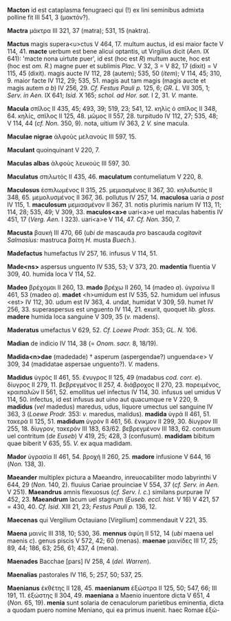 **Macton** id est cataplasma fenugraeci qui (!) ex lini seminibus
admixta polline fit III 541, 3 (μακτόν?).

**Mactra** μάκτρα III 321, 37 (matra); 531, 15 (naktra).

**Mactus** magis supera\<u\>ctus V 464, 17. multum auctus, id esi maior
facte V 114, 41. **macte** uerbum est bene alicui optantis, ut Virgilius
dicit (*Aen.* IX 641): 'macte nona uirtute puer', id est (hoc est *R*)
multum aucte, hoc est (hoc est *om. R.*) magne puer et sublimis *Plac.*
V 32, 3 = V 82, 17 (dixit) = V 115, 45 (dixit). magis aucte IV 112, 28
(autem); 535, 50 (*item*); V 114, 45; 310, 9. maior facte IV 112, 29;
535, 51. magis aut tam magis (magis aucte et magis autem *a b*) IV 256,
29. *Cf. Festus Pauli p.* 125, 6; *GR. L.* VII 305, 1; *Serv. in Aen.*
IX 641; *Isid.* X 165; *schol. ad Hor. sat.* I 2, 31. *V.* mante.

**Macula** σπῖλος II 435, 45; 493, 39; 519, 23; 541, 12. κηλὶς ὁ σπῖλος II
348, 64. κηλίς, σπῖλος II 125, 48. μῶμος II 557, 28. turpitudo IV 112,
27; 535, 48; V 114, 44 (*cf. Non.* 350, 9). nota, uitium IV 363, 2 *V.*
sine macula.

**Maculae nigrae** ἀλφοὺς μελανούς III 597, 15.

**Maculant** quoinquinant V 220, 7.

**Maculas albas** ἀλφοὺς λευκούς III 597, 30.

**Maculatus** σπιλωτός II 435, 46. **maculatum** contumeliatum V 220, 8.

**Maculosus** ἐσπιλωμένος II 315, 25. μεμιασμένος II 367, 30. κηλιδωτός
II 348, 65. μεμολυσμένος II 367, 36. pollutus IV 257, 14. **maculosa**
uaria *a post* IV 115, 1. **maculosum** μεμιασμέvov II 367, 31. notis
plurimis narium IV 113, 11; 114, 28; 535, 49; V 309, 33.
**maculos\<a\>e** uari\<a\>e uel maculas habentis IV 451, 17 (*Verg.*
*Aen.* I 323). uari\<a\>e V 114, 47. *Cf. Non.* 350, 7.

**Macusta** βαυκή III 470, 66 (*ubi de* mascauda *pro* bascauda
*cogitavit Salmasius:* mastruca βαίτη *H.* musta *Buech.*).

**Madefactus** humefactus IV 257, 16. infusus V 114, 51.

**Made\<ns\>** aspersus unguento IV 535, 53; V 373, 20. **madentia**
fluentia V 309, 40. humida loca V 114, 52.

**Madeo** βρέχομαι II 260, 13. **mado** βρέχω II 260, 14 (madeo *a*).
ὑγραίνω II 461, 53 (madeo *a*). **madet** \<h\>umidum est IV 535, 52.
humidum uel infusus \<est\> IV 112, 30. udum est IV 363, 4. undat,
humidat V 309, 59. humet IV 256, 33. superaspersus est unguento IV 114,
21. exurit, quoquet *lib. gloss.* **madere** humida loca sanguine V 309,
35 (*v.* madens).

**Maderatus** umefactus V 629, 52. *Cf. Loewe Prodr.* 353; *GL. N.* 106.

**Madian** de indicio IV 114, 38 (= *Onom. sacr.* 8, 18/19).

**Madida\<n\>dae** (madedade) † asperum (aspergendae?) unguenda\<e\> V
309, 34 (madidatae aspersae unguento?). *V.* madens.

**Madidus** ὑγρός II 461, 55. ἔνυγρος II 125, 49 (madabus *cod. corr.
e*). δίυγρος II 279, 11. βεβρεγμένος II 257, 4. διάβροχος II 270, 23.
παρειμένος, κραιπαλῶν II 561, 52. emollitus uel infectus IV 114, 30.
infusus uel umidus V 114, 50. infectus, id est infusus aut uino aut
quacumque re V 220, 9. **madidus** (*vel* madedus) maredus, udus,
liquore umectus uel sanguine IV 363, 3 (*Loewe Prodr.* 353: *v.*
maredus, malidus). **madida** ὑγρά II 461, 51. τακερά II 125, 51.
**madidum** ὑγρόν II 461, 56. ἔνικμον II 299, 30. δίυγρον III 255, 18.
δίυγρον, τακερόν III 183, 63/62. βεβρεγμένον III 183, 62. contusum uel
contritum (*de Euseb*) V 419, 25; 428, 3 (confusum). **madidam** bibitum
quae biberit V 635, 55. *V.* ex aqua madidam.

**Mador** ὑγρασία II 461, 54. βροχή II 260, 25. **madore** infusione V
644, 16 (*Non.* 138, 3).

**Maeander** multiplex pictura a Maeandro, inreuocabiliter modo
labyrinthi V 644, 29 (*Non.* 140, 2). fluuius Cariae prouinciae V 554,
37 (*cf. Serv. in Aen.* V 251). **Maeandrus** amnis flexuosus (*cf.
Serv. l. c.*) similans purpurae IV 452, 23. **Maeandrum** lacum uel
stagnum (*Euseb. eccl. hist.* V 16) V 421, 57 = 430, 40. *Cf. Isid.*
XIII 21, 23; *Festus Pauli p.* 136, 12.

**Maecenas** qui Vergilium Octauiano [Virgilium] commendauit V 221,
35.

**Maena** μαινίς III 318, 10; 530, 36. **mennus** ἀφύη II 512, 14 (*ubi*
maena uel maenis *c*). genus piscis V 572, 42; 60 (menas). **maenae**
μαινίδες III 17, 25; 89, 44; 186, 63; 256, 61; 437, 4 (mena).

**Maenades** Bacchae [pars] IV 258, 4 (*del. Warren*).

**Maenalias** pastorales IV 116, 5; 257, 50; 537, 25.

**Maenianus** ἐκθέτης II 128, 45. **maenianum** ἐξώστρα II 125, 50; 547,
66; III 191, 11. ἐξώστης II 304, 49. **maeniana** a Maenio inuentore
dicta V 651, 4 (*Non.* 65, 19). **menia** sunt solaria de cenaculorum
parietibus eminentia, dicta a quodam puero nomine Meniano, qui ea primus
inuenit. haec Romae ἐξώ-
